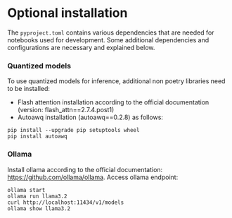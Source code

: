 # Optional installation

The `pyproject.toml` contains various dependencies that are needed for notebooks used for development. Some additional dependencies and configurations are necessary and explained below.

### Quantized models

To use quantized models for inference, additional non poetry libraries need to be installed:

- Flash attention installation according to the official documentation (version: flash_attn==2.7.4.post1)
- Autoawq installation (autoawq==0.2.8) as follows:
```
pip install --upgrade pip setuptools wheel
pip install autoawq
```

### Ollama

Install ollama according to the official documentation: https://github.com/ollama/ollama.
Access ollama endpoint:
```
ollama start
ollama run llama3.2
curl http://localhost:11434/v1/models
ollama show llama3.2
```
